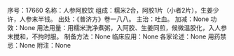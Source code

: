 序号：17660
名称：人参阿胶饮
组成：糯米2合，阿胶1片（小者2片），生姜少许，人参末半钱。
出处：《普济方》卷一八八。
主治：吐血。
加减：None
功效：None
用法用量：用糯米洗净煮粥，入阿胶、生姜同煎，候微温胶化，入人参末搅和，不拘时服。
制备方法：None
临床应用：None
各家论述：None
用药禁忌：None
附注：None
